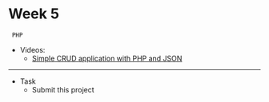 # Week 5
     PHP
- Videos:
    - [Simple CRUD application with PHP and JSON](https://www.youtube.com/watch?v=DWHZSkn5paQ)


---
- Task
    - Submit this project